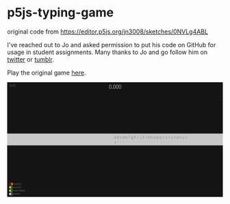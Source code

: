 # p5js-typing-game
original code from https://editor.p5js.org/jn3008/sketches/0NVLg4ABL

I've reached out to Jo and asked permission to put his code on GitHub for usage in student assignments.
Many thanks to Jo and go follow him on [twitter](https://twitter.com/jn3008) or [tumblr](https://jn3008.tumblr.com/).

Play the original game [here](https://editor.p5js.org/jn3008/present/0NVLg4ABL).

![screenshot from the typing game](screenshot.png)


